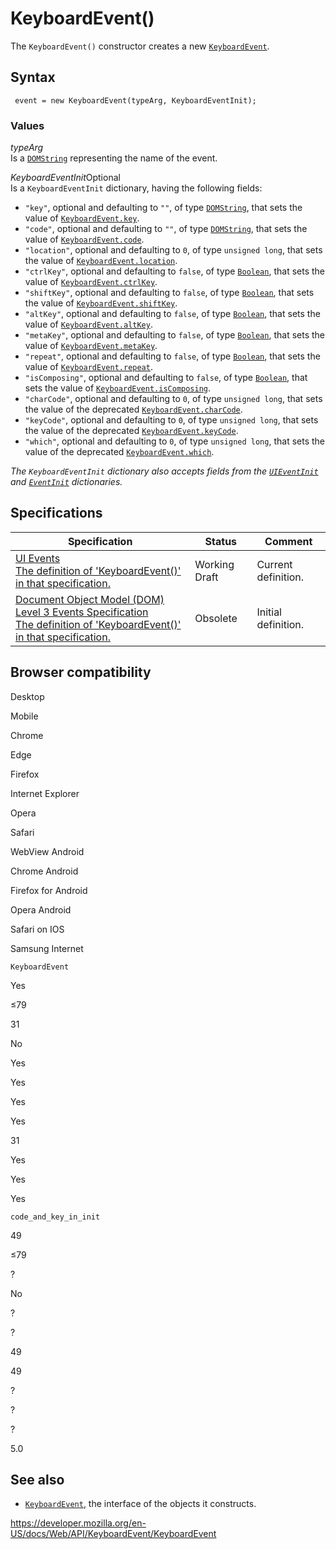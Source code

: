 KeyboardEvent()
===============

The `KeyboardEvent()` constructor creates a new [`KeyboardEvent`](../keyboardevent).

Syntax
------

     event = new KeyboardEvent(typeArg, KeyboardEventInit);

### Values

*typeArg*  
Is a [`DOMString`](../domstring) representing the name of the event.

 *KeyboardEventInit*<span class="badge inline optional">Optional</span>   
Is a `KeyboardEventInit` dictionary, having the following fields:

-   `"key"`, optional and defaulting to `""`, of type [`DOMString`](../domstring), that sets the value of [`KeyboardEvent.key`](key).
-   `"code"`, optional and defaulting to `""`, of type [`DOMString`](../domstring), that sets the value of [`KeyboardEvent.code`](code).
-   `"location"`, optional and defaulting to `0`, of type `unsigned long`, that sets the value of [`KeyboardEvent.location`](location).
-   `"ctrlKey"`, optional and defaulting to `false`, of type [`Boolean`](https://developer.mozilla.org/en-US/docs/Web/JavaScript/Reference/Global_Objects/Boolean), that sets the value of [`KeyboardEvent.ctrlKey`](ctrlkey).
-   `"shiftKey"`, optional and defaulting to `false`, of type [`Boolean`](https://developer.mozilla.org/en-US/docs/Web/JavaScript/Reference/Global_Objects/Boolean), that sets the value of [`KeyboardEvent.shiftKey`](shiftkey).
-   `"altKey"`, optional and defaulting to `false`, of type [`Boolean`](https://developer.mozilla.org/en-US/docs/Web/JavaScript/Reference/Global_Objects/Boolean), that sets the value of [`KeyboardEvent.altKey`](altkey).
-   `"metaKey"`, optional and defaulting to `false`, of type [`Boolean`](https://developer.mozilla.org/en-US/docs/Web/JavaScript/Reference/Global_Objects/Boolean), that sets the value of [`KeyboardEvent.metaKey`](metakey).
-   `"repeat"`, optional and defaulting to `false`, of type [`Boolean`](https://developer.mozilla.org/en-US/docs/Web/JavaScript/Reference/Global_Objects/Boolean), that sets the value of [`KeyboardEvent.repeat`](repeat).
-   `"isComposing"`, optional and defaulting to `false`, of type [`Boolean`](https://developer.mozilla.org/en-US/docs/Web/JavaScript/Reference/Global_Objects/Boolean), that sets the value of [`KeyboardEvent.isComposing`](iscomposing).
-   `"charCode"`, optional and defaulting to `0`, of type `unsigned long`, that sets the value of the deprecated [`KeyboardEvent.charCode`](charcode).
-   `"keyCode"`, optional and defaulting to `0`, of type `unsigned long`, that sets the value of the deprecated [`KeyboardEvent.keyCode`](keycode).
-   `"which"`, optional and defaulting to `0`, of type `unsigned long`, that sets the value of the deprecated [`KeyboardEvent.which`](which).

*The `KeyboardEventInit` dictionary also accepts fields from the [`UIEventInit`](../uievent/uievent) and [`EventInit`](../event/event) dictionaries.*

Specifications
--------------

<table><thead><tr class="header"><th>Specification</th><th>Status</th><th>Comment</th></tr></thead><tbody><tr class="odd"><td><a href="https://w3c.github.io/uievents/#dom-keyboardevent-keyboardevent">UI Events<br />
<span class="small">The definition of 'KeyboardEvent()' in that specification.</span></a></td><td><span class="spec-wd">Working Draft</span></td><td>Current definition.</td></tr><tr class="even"><td><a href="https://www.w3.org/TR/2014/WD-DOM-Level-3-Events-20140925/#interface-KeyboardEvent">Document Object Model (DOM) Level 3 Events Specification<br />
<span class="small">The definition of 'KeyboardEvent()' in that specification.</span></a></td><td><span class="spec-obsolete">Obsolete</span></td><td>Initial definition.</td></tr></tbody></table>

Browser compatibility
---------------------

Desktop

Mobile

Chrome

Edge

Firefox

Internet Explorer

Opera

Safari

WebView Android

Chrome Android

Firefox for Android

Opera Android

Safari on IOS

Samsung Internet

`KeyboardEvent`

Yes

≤79

31

No

Yes

Yes

Yes

Yes

31

Yes

Yes

Yes

`code_and_key_in_init`

49

≤79

?

No

?

?

49

49

?

?

?

5.0

See also
--------

-   [`KeyboardEvent`](../keyboardevent), the interface of the objects it constructs.

<a href="https://developer.mozilla.org/en-US/docs/Web/API/KeyboardEvent/KeyboardEvent" class="_attribution-link">https://developer.mozilla.org/en-US/docs/Web/API/KeyboardEvent/KeyboardEvent</a>
